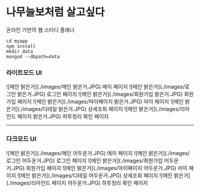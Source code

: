 # 나무늘보처럼 살고싶다	

온라인 기반의 웹 스터디 플래너

```
cd myapp
npm install
mkdir data
mongod --dbpath=data
```

### 라이트모드 UI

![메인 밝은거](./images/메인 밝은거.JPG)
메이 페이지
![메인 밝은거](./images/로그인 밝은거.JPG)
로그인 페이지
![메인 밝은거](./images/회원가입 밝은거.JPG)
회원가입 페이지
![메인 밝은거](./images/마이페이지 밝은거.JPG)
마이 페이지
![메인 밝은거](./images/디테일 밝은거.JPG)
상세조회 페이지
![메인 밝은거](./images/리마인드 페이지 밝은거.JPG)
하루정리 확인 페이지

***

### 다크모드 UI

![메인 밝은거](./images/메인 어두운거.JPG)
메이 페이지
![메인 밝은거](./images/로그인 어두운거.JPG)
로그인 페이지
![메인 밝은거](./images/회원가입 어두운거.JPG)
회원가입 페이지
![메인 밝은거](./images/마이페이지 어두운거.JPG)
마이 페이지
![메인 밝은거](./images/디테일 어두운거.JPG)
상세조회 페이지
![메인 밝은거](./images/리마인드 페이지 어두운거.JPG)
하루정리 확인 페이지

